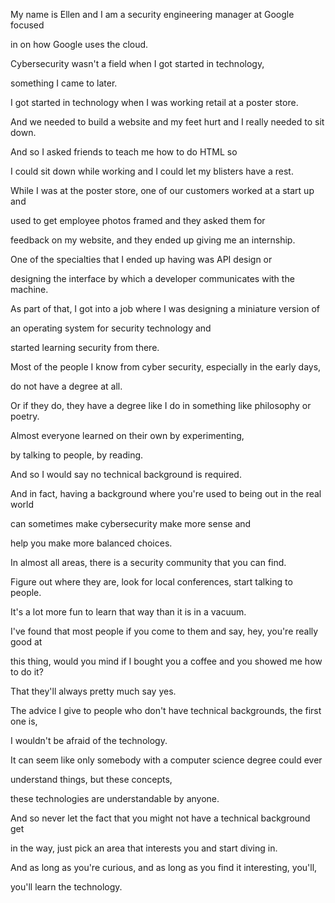 My name is Ellen and I am a security engineering manager at Google focused 

in on how Google uses the cloud. 

Cybersecurity wasn't a field when I got started in technology, 

something I came to later. 

I got started in technology when I was working retail at a poster store. 

And we needed to build a website and my feet hurt and I really needed to sit down. 

And so I asked friends to teach me how to do HTML so 

I could sit down while working and I could let my blisters have a rest. 

While I was at the poster store, one of our customers worked at a start up and 

used to get employee photos framed and they asked them for 

feedback on my website, and they ended up giving me an internship. 

One of the specialties that I ended up having was API design or 

designing the interface by which a developer communicates with the machine. 

As part of that, I got into a job where I was designing a miniature version of 

an operating system for security technology and 

started learning security from there. 

Most of the people I know from cyber security, especially in the early days, 

do not have a degree at all. 

Or if they do, they have a degree like I do in something like philosophy or poetry. 

Almost everyone learned on their own by experimenting, 

by talking to people, by reading. 

And so I would say no technical background is required. 

And in fact, having a background where you're used to being out in the real world 

can sometimes make cybersecurity make more sense and 

help you make more balanced choices. 

In almost all areas, there is a security community that you can find. 

Figure out where they are, look for local conferences, start talking to people. 

It's a lot more fun to learn that way than it is in a vacuum. 

I've found that most people if you come to them and say, hey, you're really good at 

this thing, would you mind if I bought you a coffee and you showed me how to do it? 

That they'll always pretty much say yes. 

The advice I give to people who don't have technical backgrounds, the first one is, 

I wouldn't be afraid of the technology. 

It can seem like only somebody with a computer science degree could ever 

understand things, but these concepts, 

these technologies are understandable by anyone. 

And so never let the fact that you might not have a technical background get 

in the way, just pick an area that interests you and start diving in. 

And as long as you're curious, and as long as you find it interesting, you'll, 

you'll learn the technology.